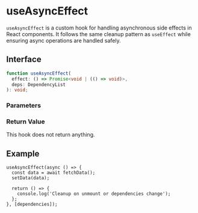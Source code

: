 # useAsyncEffect

`useAsyncEffect` is a custom hook for handling asynchronous side effects in React components. It follows the same cleanup pattern as `useEffect` while ensuring async operations are handled safely.

## Interface

```ts
function useAsyncEffect(
  effect: () => Promise<void | (() => void)>,
  deps: DependencyList
): void;
```

### Parameters

<Interface
  name="effect"
  type="() => Promise<void | (() => void)>"
  description="An asynchronous function executed in the <code>useEffect</code> pattern. This function can optionally return a cleanup function."
/>

<Interface
  name="deps"
  type="DependencyList"
  description="A dependency array. The effect will re-run whenever any value in this array changes. If omitted, the effect will run on every component re-render."
/>

### Return Value

This hook does not return anything.

## Example

```tsx
useAsyncEffect(async () => {
  const data = await fetchData();
  setData(data);

  return () => {
    console.log('Cleanup on unmount or dependencies change');
  };
}, [dependencies]);
```
